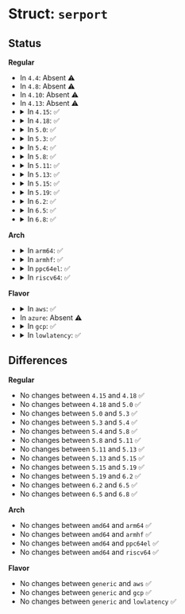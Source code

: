# Struct: <code>serport</code>

## Status
<b>Regular</b>
<ul>
<li>
In <code>4.4</code>: Absent ⚠️
</li>
<li>
In <code>4.8</code>: Absent ⚠️
</li>
<li>
In <code>4.10</code>: Absent ⚠️
</li>
<li>
In <code>4.13</code>: Absent ⚠️
</li>
<li>
<details>
<summary>In <code>4.15</code>: ✅</summary>

```c
struct serport {
    struct tty_port *port;
    struct tty_struct *tty;
    struct tty_driver *tty_drv;
    int tty_idx;
    long unsigned int flags;
};
```
</details>
</li>
<li>
<details>
<summary>In <code>4.18</code>: ✅</summary>

```c
struct serport {
    struct tty_port *port;
    struct tty_struct *tty;
    struct tty_driver *tty_drv;
    int tty_idx;
    long unsigned int flags;
};
```
</details>
</li>
<li>
<details>
<summary>In <code>5.0</code>: ✅</summary>

```c
struct serport {
    struct tty_port *port;
    struct tty_struct *tty;
    struct tty_driver *tty_drv;
    int tty_idx;
    long unsigned int flags;
};
```
</details>
</li>
<li>
<details>
<summary>In <code>5.3</code>: ✅</summary>

```c
struct serport {
    struct tty_port *port;
    struct tty_struct *tty;
    struct tty_driver *tty_drv;
    int tty_idx;
    long unsigned int flags;
};
```
</details>
</li>
<li>
<details>
<summary>In <code>5.4</code>: ✅</summary>

```c
struct serport {
    struct tty_port *port;
    struct tty_struct *tty;
    struct tty_driver *tty_drv;
    int tty_idx;
    long unsigned int flags;
};
```
</details>
</li>
<li>
<details>
<summary>In <code>5.8</code>: ✅</summary>

```c
struct serport {
    struct tty_port *port;
    struct tty_struct *tty;
    struct tty_driver *tty_drv;
    int tty_idx;
    long unsigned int flags;
};
```
</details>
</li>
<li>
<details>
<summary>In <code>5.11</code>: ✅</summary>

```c
struct serport {
    struct tty_port *port;
    struct tty_struct *tty;
    struct tty_driver *tty_drv;
    int tty_idx;
    long unsigned int flags;
};
```
</details>
</li>
<li>
<details>
<summary>In <code>5.13</code>: ✅</summary>

```c
struct serport {
    struct tty_port *port;
    struct tty_struct *tty;
    struct tty_driver *tty_drv;
    int tty_idx;
    long unsigned int flags;
};
```
</details>
</li>
<li>
<details>
<summary>In <code>5.15</code>: ✅</summary>

```c
struct serport {
    struct tty_port *port;
    struct tty_struct *tty;
    struct tty_driver *tty_drv;
    int tty_idx;
    long unsigned int flags;
};
```
</details>
</li>
<li>
<details>
<summary>In <code>5.19</code>: ✅</summary>

```c
struct serport {
    struct tty_port *port;
    struct tty_struct *tty;
    struct tty_driver *tty_drv;
    int tty_idx;
    long unsigned int flags;
};
```
</details>
</li>
<li>
<details>
<summary>In <code>6.2</code>: ✅</summary>

```c
struct serport {
    struct tty_port *port;
    struct tty_struct *tty;
    struct tty_driver *tty_drv;
    int tty_idx;
    long unsigned int flags;
};
```
</details>
</li>
<li>
<details>
<summary>In <code>6.5</code>: ✅</summary>

```c
struct serport {
    struct tty_port *port;
    struct tty_struct *tty;
    struct tty_driver *tty_drv;
    int tty_idx;
    long unsigned int flags;
};
```
</details>
</li>
<li>
<details>
<summary>In <code>6.8</code>: ✅</summary>

```c
struct serport {
    struct tty_port *port;
    struct tty_struct *tty;
    struct tty_driver *tty_drv;
    int tty_idx;
    long unsigned int flags;
};
```
</details>
</li>
</ul>
<b>Arch</b>
<ul>
<li>
<details>
<summary>In <code>arm64</code>: ✅</summary>

```c
struct serport {
    struct tty_port *port;
    struct tty_struct *tty;
    struct tty_driver *tty_drv;
    int tty_idx;
    long unsigned int flags;
};
```
</details>
</li>
<li>
<details>
<summary>In <code>armhf</code>: ✅</summary>

```c
struct serport {
    struct tty_port *port;
    struct tty_struct *tty;
    struct tty_driver *tty_drv;
    int tty_idx;
    long unsigned int flags;
};
```
</details>
</li>
<li>
<details>
<summary>In <code>ppc64el</code>: ✅</summary>

```c
struct serport {
    struct tty_port *port;
    struct tty_struct *tty;
    struct tty_driver *tty_drv;
    int tty_idx;
    long unsigned int flags;
};
```
</details>
</li>
<li>
<details>
<summary>In <code>riscv64</code>: ✅</summary>

```c
struct serport {
    struct tty_port *port;
    struct tty_struct *tty;
    struct tty_driver *tty_drv;
    int tty_idx;
    long unsigned int flags;
};
```
</details>
</li>
</ul>
<b>Flavor</b>
<ul>
<li>
<details>
<summary>In <code>aws</code>: ✅</summary>

```c
struct serport {
    struct tty_port *port;
    struct tty_struct *tty;
    struct tty_driver *tty_drv;
    int tty_idx;
    long unsigned int flags;
};
```
</details>
</li>
<li>
In <code>azure</code>: Absent ⚠️
</li>
<li>
<details>
<summary>In <code>gcp</code>: ✅</summary>

```c
struct serport {
    struct tty_port *port;
    struct tty_struct *tty;
    struct tty_driver *tty_drv;
    int tty_idx;
    long unsigned int flags;
};
```
</details>
</li>
<li>
<details>
<summary>In <code>lowlatency</code>: ✅</summary>

```c
struct serport {
    struct tty_port *port;
    struct tty_struct *tty;
    struct tty_driver *tty_drv;
    int tty_idx;
    long unsigned int flags;
};
```
</details>
</li>
</ul>

## Differences
<b>Regular</b>
<ul>
<li>
No changes between <code>4.15</code> and <code>4.18</code> ✅
</li>
<li>
No changes between <code>4.18</code> and <code>5.0</code> ✅
</li>
<li>
No changes between <code>5.0</code> and <code>5.3</code> ✅
</li>
<li>
No changes between <code>5.3</code> and <code>5.4</code> ✅
</li>
<li>
No changes between <code>5.4</code> and <code>5.8</code> ✅
</li>
<li>
No changes between <code>5.8</code> and <code>5.11</code> ✅
</li>
<li>
No changes between <code>5.11</code> and <code>5.13</code> ✅
</li>
<li>
No changes between <code>5.13</code> and <code>5.15</code> ✅
</li>
<li>
No changes between <code>5.15</code> and <code>5.19</code> ✅
</li>
<li>
No changes between <code>5.19</code> and <code>6.2</code> ✅
</li>
<li>
No changes between <code>6.2</code> and <code>6.5</code> ✅
</li>
<li>
No changes between <code>6.5</code> and <code>6.8</code> ✅
</li>
</ul>
<b>Arch</b>
<ul>
<li>
No changes between <code>amd64</code> and <code>arm64</code> ✅
</li>
<li>
No changes between <code>amd64</code> and <code>armhf</code> ✅
</li>
<li>
No changes between <code>amd64</code> and <code>ppc64el</code> ✅
</li>
<li>
No changes between <code>amd64</code> and <code>riscv64</code> ✅
</li>
</ul>
<b>Flavor</b>
<ul>
<li>
No changes between <code>generic</code> and <code>aws</code> ✅
</li>
<li>
No changes between <code>generic</code> and <code>gcp</code> ✅
</li>
<li>
No changes between <code>generic</code> and <code>lowlatency</code> ✅
</li>
</ul>
